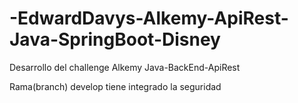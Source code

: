 # -EdwardDavys-Alkemy-ApiRest-Java-SpringBoot-Disney
Desarrollo del challenge Alkemy Java-BackEnd-ApiRest

Rama(branch) develop tiene integrado la seguridad
